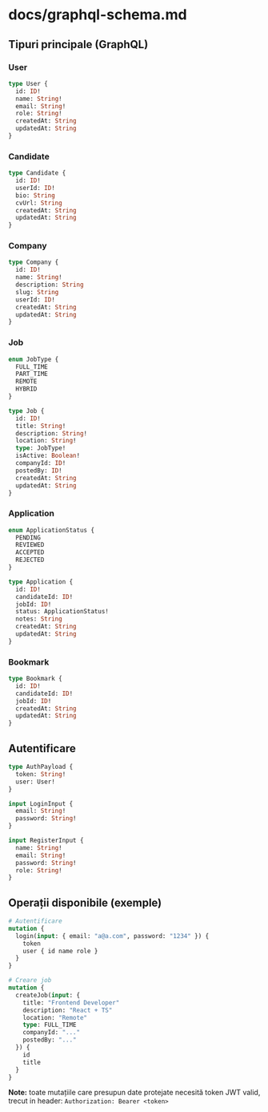 # docs/graphql-schema.md

## Tipuri principale (GraphQL)

### User

```graphql
type User {
  id: ID!
  name: String!
  email: String!
  role: String!
  createdAt: String
  updatedAt: String
}
```

### Candidate

```graphql
type Candidate {
  id: ID!
  userId: ID!
  bio: String
  cvUrl: String
  createdAt: String
  updatedAt: String
}
```

### Company

```graphql
type Company {
  id: ID!
  name: String!
  description: String
  slug: String
  userId: ID!
  createdAt: String
  updatedAt: String
}
```

### Job

```graphql
enum JobType {
  FULL_TIME
  PART_TIME
  REMOTE
  HYBRID
}

type Job {
  id: ID!
  title: String!
  description: String!
  location: String!
  type: JobType!
  isActive: Boolean!
  companyId: ID!
  postedBy: ID!
  createdAt: String
  updatedAt: String
}
```

### Application

```graphql
enum ApplicationStatus {
  PENDING
  REVIEWED
  ACCEPTED
  REJECTED
}

type Application {
  id: ID!
  candidateId: ID!
  jobId: ID!
  status: ApplicationStatus!
  notes: String
  createdAt: String
  updatedAt: String
}
```

### Bookmark

```graphql
type Bookmark {
  id: ID!
  candidateId: ID!
  jobId: ID!
  createdAt: String
  updatedAt: String
}
```

## Autentificare

```graphql
type AuthPayload {
  token: String!
  user: User!
}

input LoginInput {
  email: String!
  password: String!
}

input RegisterInput {
  name: String!
  email: String!
  password: String!
  role: String!
}
```

## Operații disponibile (exemple)

```graphql
# Autentificare
mutation {
  login(input: { email: "a@a.com", password: "1234" }) {
    token
    user { id name role }
  }
}

# Creare job
mutation {
  createJob(input: {
    title: "Frontend Developer"
    description: "React + TS"
    location: "Remote"
    type: FULL_TIME
    companyId: "..."
    postedBy: "..."
  }) {
    id
    title
  }
}
```

**Note:** toate mutațiile care presupun date protejate necesită token JWT valid, trecut in header: `Authorization: Bearer <token>`

